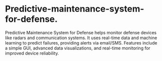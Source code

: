 # Predictive-maintenance-system-for-defense.
Predictive Maintenance System for Defense helps monitor defense devices like radars and communication systems. It uses real-time data and machine learning to predict failures, providing alerts via email/SMS. Features include a simple GUI, advanced data visualizations, and real-time monitoring for improved device reliability.
